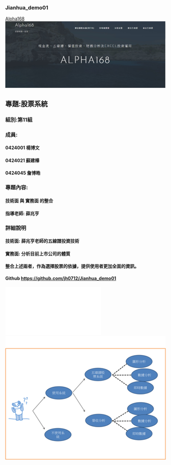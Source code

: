 ### Jianhua_demo01

[Alpha168](http://blog.wessiorfinance.com/)
![ppp](alpha168.jpg)

## 專題:股票系統
### 組別:第11組
### 成員:
#### 0424001 楊博文
#### 0424021 蘇建樺
#### 0424045 詹博皓
### 專題內容:
#### 技術面 與 實務面 的整合
#### 指導老師: 薛兆亨
### 詳細說明
#### 技術面: 薛兆亨老師的五線譜投資技術
#### 實務面: 分析目前上市公司的體質
#### 整合上述兩者，作為選擇股票的依據，提供使用者更加全面的資訊。
#### Github https://github.com/jh0712/Jianhua_demo01
![甘特圖](甘特圖.pdf)
![使用者案例](使用者案例.png)
